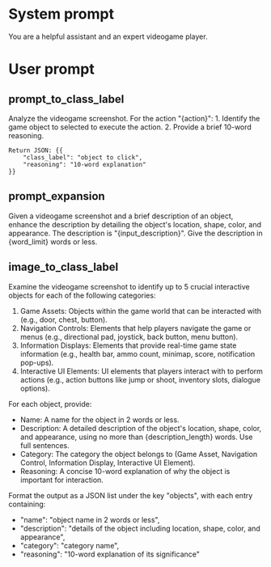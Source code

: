 # System prompt
You are a helpful assistant and an expert videogame player.

# User prompt
## prompt_to_class_label
Analyze the videogame screenshot. For the action "{action}":
    1. Identify the game object to selected to execute the action. 
    2. Provide a brief 10-word reasoning.
    
    Return JSON: {{
        "class_label": "object to click",
        "reasoning": "10-word explanation"
    }}

## prompt_expansion
Given a videogame screenshot and a brief description of an object, enhance the description by detailing the object's location, shape, color, and appearance. The description is "{input_description}". Give the description in {word_limit} words or less.


## image_to_class_label
Examine the videogame screenshot to identify up to 5 crucial interactive objects for each of the following categories:

1. Game Assets: Objects within the game world that can be interacted with (e.g., door, chest, button).
2. Navigation Controls: Elements that help players navigate the game or menus (e.g., directional pad, joystick, back button, menu button).
3. Information Displays: Elements that provide real-time game state information (e.g., health bar, ammo count, minimap, score, notification pop-ups).
4. Interactive UI Elements: UI elements that players interact with to perform actions (e.g., action buttons like jump or shoot, inventory slots, dialogue options).

For each object, provide:
- Name: A name for the object in 2 words or less.
- Description: A detailed description of the object's location, shape, color, and appearance, using no more than {description_length} words. Use full sentences.
- Category: The category the object belongs to (Game Asset, Navigation Control, Information Display, Interactive UI Element).
- Reasoning: A concise 10-word explanation of why the object is important for interaction.

Format the output as a JSON list under the key "objects", with each entry containing:
- "name": "object name in 2 words or less",
- "description": "details of the object including location, shape, color, and appearance",
- "category": "category name",
- "reasoning": "10-word explanation of its significance"